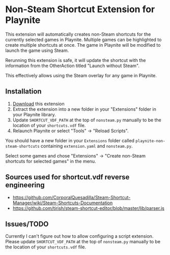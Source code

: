 # Non-Steam Shortcut Extension for Playnite

This extension will automatically creates non-Steam shortcuts for the currently selected games in Playnite. Multiple games can be highlighted to create multiple shortcuts at once. The game in Playnite will be modified to launch the game using Steam.

Rerunning this extension is safe, it will update the shortcut with the information from the OtherAction titled "Launch without Steam".

This effectively allows using the Steam overlay for any game in Playnite.

## Installation

1. [Download](https://github.com/bburky/playnite-non-steam-shortcuts/archive/master.zip) this extension
2. Extract the extension into a new folder in your "Extensions" folder in your Playnite library.
3. Update `SHORTCUT_VDF_PATH` at the top of `nonsteam.py` manually to be the location of your `shortcuts.vdf` file.
4. Relaunch Playnite or select "Tools" → "Reload Scripts".

You should have a new folder in your `Extensions` folder called `playnite-non-steam-shortcuts` containing `extension.yaml` and `nonsteam.py`.

Select some games and chose "Extensions" → "Create non-Steam shortcuts for selected games" in the menu.

## Sources used for shortcut.vdf reverse engineering

*  https://github.com/CorporalQuesadilla/Steam-Shortcut-Manager/wiki/Steam-Shortcuts-Documentation
*  https://github.com/tirish/steam-shortcut-editor/blob/master/lib/parser.js

## Issues/TODO

Currently I can't figure out how to allow configuring a script extension. Please update `SHORTCUT_VDF_PATH` at the top of `nonsteam.py` manually to be the location of your `shortcuts.vdf` file.